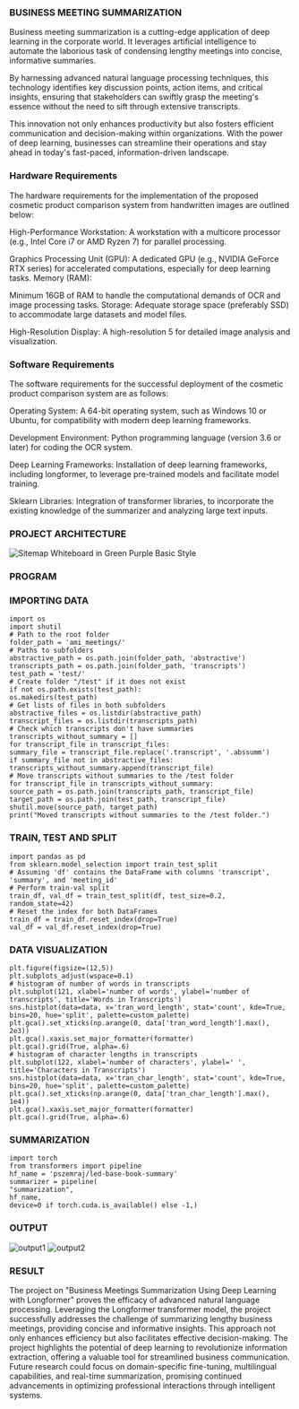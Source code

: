 ### BUSINESS MEETING SUMMARIZATION
Business meeting summarization is a cutting-edge application of deep learning in the corporate world. It leverages artificial intelligence to automate the laborious task of condensing lengthy meetings into concise, informative summaries. 

By harnessing advanced natural language processing techniques, this technology identifies key discussion points, action items, and critical insights, ensuring that stakeholders can swiftly grasp the meeting's essence without the need to sift through extensive transcripts.

This innovation not only enhances productivity but also fosters efficient communication and decision-making within organizations. With the power of deep learning, businesses can streamline their operations and stay ahead in today's fast-paced, information-driven landscape.

### Hardware Requirements
The hardware requirements for the implementation of the proposed cosmetic product comparison system from handwritten images are outlined below:

High-Performance Workstation:
A workstation with a multicore processor (e.g., Intel Core i7 or AMD Ryzen 7) for parallel processing.

Graphics Processing Unit (GPU):
A dedicated GPU (e.g., NVIDIA GeForce RTX series) for accelerated computations, especially for deep learning tasks.
Memory (RAM):

Minimum 16GB of RAM to handle the computational demands of OCR and image processing tasks.
Storage:
Adequate storage space (preferably SSD) to accommodate large datasets and model files.

High-Resolution Display:
A high-resolution 5 for detailed image analysis and visualization.

### Software Requirements
The software requirements for the successful deployment of the cosmetic product comparison system are as follows:

Operating System:
A 64-bit operating system, such as Windows 10 or Ubuntu, for compatibility with modern deep learning frameworks.

Development Environment:
Python programming language (version 3.6 or later) for coding the OCR
system.

Deep Learning Frameworks:
Installation of deep learning frameworks, including longformer, to leverage pre-trained models and facilitate model training.

Sklearn Libraries:
Integration of transformer libraries,  to incorporate the existing knowledge of the summarizer and analyzing large text inputs.

### PROJECT ARCHITECTURE

![Sitemap Whiteboard in Green Purple Basic Style](https://github.com/Sanjay-145/business/assets/75235426/0c211e62-9510-42b3-82af-b07a0b25f744)

### PROGRAM
### IMPORTING DATA
```
import os
import shutil
# Path to the root folder
folder_path = 'ami_meetings/'
# Paths to subfolders
abstractive_path = os.path.join(folder_path, 'abstractive')
transcripts_path = os.path.join(folder_path, 'transcripts')
test_path = 'test/'
# Create folder "/test" if it does not exist
if not os.path.exists(test_path):
os.makedirs(test_path)
# Get lists of files in both subfolders
abstractive_files = os.listdir(abstractive_path)
transcript_files = os.listdir(transcripts_path)
# Check which transcripts don't have summaries
transcripts_without_summary = []
for transcript_file in transcript_files:
summary_file = transcript_file.replace('.transcript', '.abssumm')
if summary_file not in abstractive_files:
transcripts_without_summary.append(transcript_file)
# Move transcripts without summaries to the /test folder
for transcript_file in transcripts_without_summary:
source_path = os.path.join(transcripts_path, transcript_file)
target_path = os.path.join(test_path, transcript_file)
shutil.move(source_path, target_path)
print("Moved transcripts without summaries to the /test folder.")
```
### TRAIN, TEST AND SPLIT
```
import pandas as pd
from sklearn.model_selection import train_test_split
# Assuming 'df' contains the DataFrame with columns 'transcript', 'summary', and 'meeting_id'
# Perform train-val split
train_df, val_df = train_test_split(df, test_size=0.2, random_state=42)
# Reset the index for both DataFrames
train_df = train_df.reset_index(drop=True)
val_df = val_df.reset_index(drop=True)
```
### DATA VISUALIZATION
```
plt.figure(figsize=(12,5))
plt.subplots_adjust(wspace=0.1)
# histogram of number of words in transcripts
plt.subplot(121, xlabel='number of words', ylabel='number of transcripts', title='Words in Transcripts')
sns.histplot(data=data, x='tran_word_length', stat='count', kde=True, bins=20, hue='split', palette=custom_palette)
plt.gca().set_xticks(np.arange(0, data['tran_word_length'].max(), 2e3))
plt.gca().xaxis.set_major_formatter(formatter)
plt.gca().grid(True, alpha=.6)
# histogram of character lengths in transcripts
plt.subplot(122, xlabel='number of characters', ylabel=' ', title='Characters in Transcripts')
sns.histplot(data=data, x='tran_char_length', stat='count', kde=True, bins=20, hue='split', palette=custom_palette)
plt.gca().set_xticks(np.arange(0, data['tran_char_length'].max(), 1e4))
plt.gca().xaxis.set_major_formatter(formatter)
plt.gca().grid(True, alpha=.6)
```
### SUMMARIZATION
```
import torch
from transformers import pipeline
hf_name = 'pszemraj/led-base-book-summary'
summarizer = pipeline(
"summarization",
hf_name,
device=0 if torch.cuda.is_available() else -1,)
```
### OUTPUT

![output1](https://github.com/Sanjay-145/business/assets/75235426/7ec6761a-c2ae-4c8c-a6ce-ca5acb33fce1)
![output2](https://github.com/Sanjay-145/business/assets/75235426/bc647753-6399-4ae2-8dec-72ad5040554e)

### RESULT
The project on "Business Meetings Summarization Using Deep Learning with Longformer" proves the efficacy of advanced natural language processing. Leveraging the Longformer transformer model, the project successfully addresses the challenge of summarizing lengthy business meetings, providing concise and informative insights. This approach not only enhances efficiency but also facilitates effective decision-making. The project highlights the potential of deep learning to revolutionize information extraction, offering a valuable tool for streamlined business communication. Future research could focus on domain-specific fine-tuning, multilingual capabilities, and real-time summarization, promising continued advancements in optimizing professional interactions through intelligent systems.
